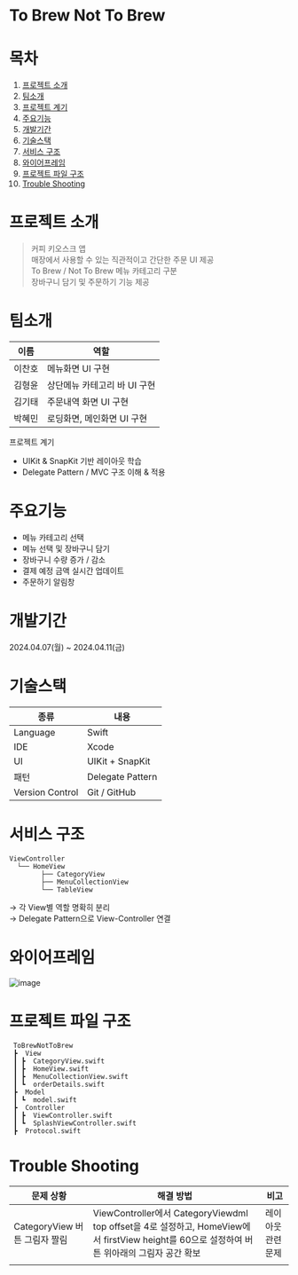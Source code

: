 # To Brew Not To Brew

# 목차
1. [프로젝트 소개](#프로젝트-소개)
2. [팀소개](#팀소개)
3. [프로젝트 계기](#프로젝트-계기)
4. [주요기능](#주요기능)
5. [개발기간](#개발기간)
6. [기술스택](#기술스택)
7. [서비스 구조](#서비스-구조)
8. [와이어프레임](#와이어프레임)
9. [프로젝트 파일 구조](#프로젝트-파일-구조)
10. [Trouble Shooting](#trouble-shooting)


# 프로젝트 소개
> 커피 키오스크 앱  
매장에서 사용할 수 있는 직관적이고 간단한 주문 UI 제공  
To Brew / Not To Brew 메뉴 카테고리 구분  
장바구니 담기 및 주문하기 기능 제공  


# 팀소개
| 이름 | 역할 |
|------|------|
| 이찬호 | 메뉴화면 UI 구현 |
| 김형윤 | 상단메뉴 카테고리 바 UI 구현 |
| 김기태 | 주문내역 화면 UI 구현 |
| 박혜민 | 로딩화면, 메인화면 UI 구현 |


 프로젝트 계기
- UIKit & SnapKit 기반 레이아웃 학습
- Delegate Pattern / MVC 구조 이해 & 적용


# 주요기능
- 메뉴 카테고리 선택
- 메뉴 선택 및 장바구니 담기
- 장바구니 수량 증가 / 감소
- 결제 예정 금액 실시간 업데이트
- 주문하기 알림창


# 개발기간
2024.04.07(월) ~ 2024.04.11(금)


# 기술스택
| 종류 | 내용 |
|------|------|
| Language | Swift |
| IDE | Xcode |
| UI | UIKit + SnapKit |
| 패턴 | Delegate Pattern |
| Version Control | Git / GitHub |


# 서비스 구조
```
ViewController
  └── HomeView
        ├── CategoryView
        ├── MenuCollectionView
        └── TableView
```
→ 각 View별 역할 명확히 분리  
→ Delegate Pattern으로 View-Controller 연결  


# 와이어프레임

![image](https://github.com/user-attachments/assets/a44c81ea-ae5e-4607-805d-5cf8eaaf930b)


# 프로젝트 파일 구조
```
 ToBrewNotToBrew
 ┣  View
 ┃ ┣  CategoryView.swift
 ┃ ┣  HomeView.swift
 ┃ ┣  MenuCollectionView.swift
 ┃ ┗  orderDetails.swift
 ┣  Model
 ┃ ┗  model.swift
 ┣  Controller
 ┃ ┣  ViewController.swift
 ┃ ┗  SplashViewController.swift
 ┣  Protocol.swift
```


# Trouble Shooting
| 문제 상황 | 해결 방법 | 비고 |
|----------|-----------|------|
| CategoryView 버튼 그림자 짤림 | ViewController에서 CategoryViewdml top offset을 4로 설정하고, HomeView에서 firstView height를 60으로 설정하여 버튼 위아래의 그림자 공간 확보 | 레이아웃 관련 문제 |
|  |  |  |

